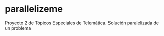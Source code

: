 # parallelizeme
Proyecto 2 de Tópicos Especiales de Telemática. Solución paralelizada de un problema
